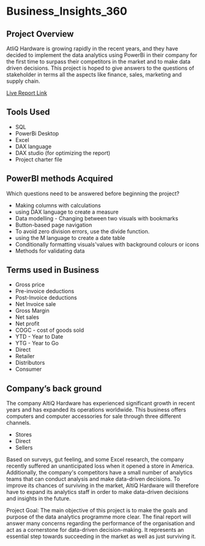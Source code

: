 # Business_Insights_360

## Project Overview
AtliQ Hardware is growing rapidly in the recent years, and they have decided to implement the data analytics using PowerBi in their company for the first time to surpass their competitors in the market and to make data driven decisions. This project is hoped to give answers to the questions of stakeholder in terms all the aspects like finance, sales, marketing and supply chain.

[Live Report Link](https://app.powerbi.com/view?r=eyJrIjoiODBkNjE4YzItNTQzZi00YWVhLWI0MDUtZTA0NDFhMTdiMjNkIiwidCI6ImM2ZTU0OWIzLTVmNDUtNDAzMi1hYWU5LWQ0MjQ0ZGM1YjJjNCJ9)
## Tools Used

- SQL
- PowerBi Desktop
- Excel
- DAX language
- DAX studio (for optimizing the report)
- Project charter file

## PowerBI methods Acquired

Which questions need to be answered before beginning the project?
- Making columns with calculations
- using DAX language to create a measure
- Data modelling - Changing between two visuals with bookmarks
- Button-based page navigation
- To avoid zero division errors, use the divide function.
- using the M language to create a date table
- Conditionally formatting visuals'values with background colours or icons
- Methods for validating data 

## Terms used in Business

- Gross price
- Pre-invoice deductions
- Post-Invoice deductions
- Net Invoice sale
- Gross Margin
- Net sales
- Net profit
- COGC - cost of goods sold
- YTD - Year to Date
- YTG - Year to Go
- Direct
- Retailer
- Distributors
- Consumer

## Company’s back ground
The company AltiQ Hardware has experienced significant growth in recent years and has expanded its operations worldwide. This business offers computers and computer accessories for sale through three different channels.

- Stores
- Direct
- Sellers

Based on surveys, gut feeling, and some Excel research, the company recently suffered an unanticipated loss when it opened a store in America. Additionally, the company's competitors have a small number of analytics teams that can conduct analysis and make data-driven decisions. To improve its chances of surviving in the market, AltiQ Hardware will therefore have to expand its analytics staff in order to make data-driven decisions and insights in the future. 

Project Goal: The main objective of this project is to make the goals and purpose of the data analytics programme more clear. The final report will answer many concerns regarding the performance of the organisation and act as a cornerstone for data-driven decision-making. It represents an essential step towards succeeding in the market as well as just surviving it.
